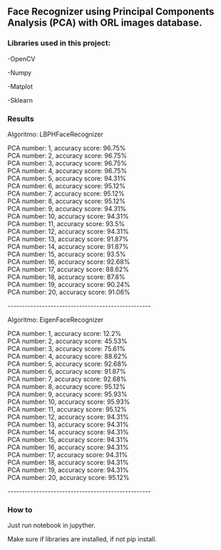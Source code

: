## Face Recognizer using Principal Components Analysis (PCA) with ORL images database.

### Libraries used in this project:

-OpenCV

-Numpy

-Matplot

-Sklearn

### Results

Algoritmo:  LBPHFaceRecognizer

<p>PCA number: 1, accuracy score: 96.75%<br>
PCA number: 2, accuracy score: 96.75%<br>
PCA number: 3, accuracy score: 96.75%<br>
PCA number: 4, accuracy score: 96.75%<br>
PCA number: 5, accuracy score: 94.31%<br>
PCA number: 6, accuracy score: 95.12%<br>
PCA number: 7, accuracy score: 95.12%<br>
PCA number: 8, accuracy score: 95.12%<br>
PCA number: 9, accuracy score: 94.31%<br>
PCA number: 10, accuracy score: 94.31%<br>
PCA number: 11, accuracy score: 93.5%<br>
PCA number: 12, accuracy score: 94.31%<br>
PCA number: 13, accuracy score: 91.87%<br>
PCA number: 14, accuracy score: 91.87%<br>
PCA number: 15, accuracy score: 93.5%<br>
PCA number: 16, accuracy score: 92.68%<br>
PCA number: 17, accuracy score: 88.62%<br>
PCA number: 18, accuracy score: 87.8%<br>
PCA number: 19, accuracy score: 90.24%<br>
PCA number: 20, accuracy score: 91.06%<br>
<p>--------------------------------------------------<br>
<p>Algoritmo:  EigenFaceRecognizer<br>

<p>PCA number: 1, accuracy score: 12.2%<br>
PCA number: 2, accuracy score: 45.53%<br>
PCA number: 3, accuracy score: 75.61%<br>
PCA number: 4, accuracy score: 88.62%<br>
PCA number: 5, accuracy score: 92.68%<br>
PCA number: 6, accuracy score: 91.87%<br>
PCA number: 7, accuracy score: 92.68%<br>
PCA number: 8, accuracy score: 95.12%<br>
PCA number: 9, accuracy score: 95.93%<br>
PCA number: 10, accuracy score: 95.93%<br>
PCA number: 11, accuracy score: 95.12%<br>
PCA number: 12, accuracy score: 94.31%<br>
PCA number: 13, accuracy score: 94.31%<br>
PCA number: 14, accuracy score: 94.31%<br>
PCA number: 15, accuracy score: 94.31%<br>
PCA number: 16, accuracy score: 94.31%<br>
PCA number: 17, accuracy score: 94.31%<br>
PCA number: 18, accuracy score: 94.31%<br>
PCA number: 19, accuracy score: 94.31%<br>
PCA number: 20, accuracy score: 95.12%<br>
<p>--------------------------------------------------<br>

### How to

Just run notebook in jupyther.

Make sure if libraries are installed, if not pip install.
